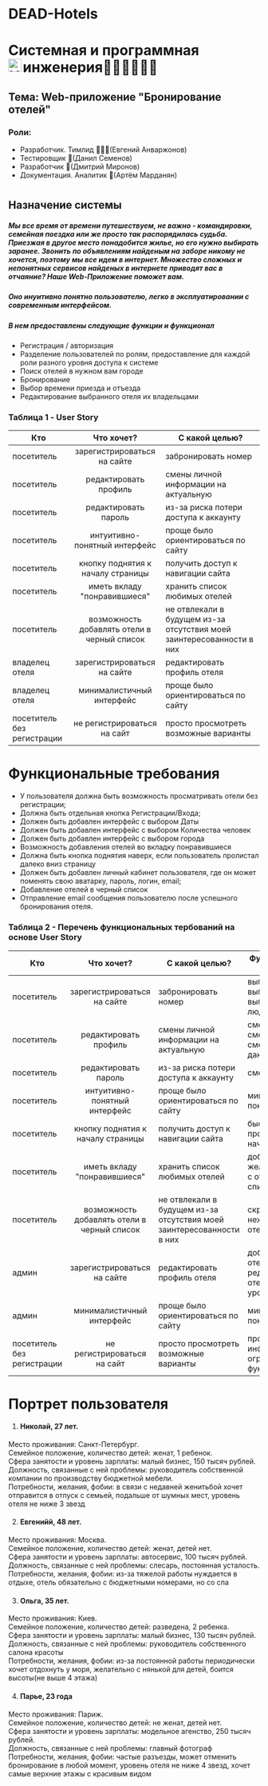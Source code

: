 # DEAD-Hotels
#   Системная и программная инженерия💚💚💚💚💚💚<img align="left" alt="HTML5" width="26" src="https://github.com/blackcater/blackcater/raw/main/images/Hi.gif" />
## Тема: Web-приложение "Бронирование отелей"
### Роли:
- Разработчик. Тимлид 👨🏽‍💻(Евгений Анваржонов)
- Тестировщик 👻(Данил Семенов)
- Разработчик 👾(Дмитрий Миронов)
- Документация. Аналитик 🤖(Артём Марданян)
#
## Назначение системы
##### Мы все время от времени путешествуем, не важно - командировки, семейная поездка или же просто так распорядилась судьба. Приезжая в другое место понадобится жилье, но его нужно выбирать заранее. Звонить по объявлениям найденым на заборе никому не хочется, поэтому мы все идем в интернет. Множество сложных и непонятных сервисов найденых в интернете приводят вас в отчаяние? Наше Web-Приложение поможет вам. 
##### Оно инуитивно понятно пользователю, легко в эксплуатировании с современным интерфейсом.
##### В нем предоставлены следующие функции и функционал
  - Регистрация / авторизация
  - Разделение пользователей по ролям, предоставление для каждой роли разного уровня доступа к системе
  - Поиск отелей в нужном вам городе
  - Бронирование
  - Выбор времени приезда и отъезда
  - Редактирование выбранного отеля их владельцами

### Таблица 1 - User Story
| Кто           | Что хочет?         | С какой целью?|
| ------------- |:------------------:| --------------|
| посетитель    | зарегистрироваться на сайте | забронировать номер |
| посетитель    | редактировать профиль | смены личной информации на актуальную |
| посетитель    | редактировать пароль | из-за риска потери доступа к аккаунту |
| посетитель    | интуитивно-понятный интерфейс | проще было ориентироваться по сайту |
| посетитель    | кнопку поднятия к началу страницы | получить доступ к навигации сайта |
| посетитель    | иметь вкладу "понравившиеся" | хранить список любимых отелей |
| посетитель    | возможность добавлять отели в черный список | не отвлекали в будущем из-за отсутствия моей заинтересованности в них |
| владелец отеля  | зарегистрироваться на сайте | редактировать профиль отеля |
| владелец отеля  | минималистичный интерфейс | проще было ориентироваться по сайту |
| посетитель без регистрации| не регистрироваться на сайт | просто просмотреть возможные варианты |

# Функциональные требования 
 - У пользователя должна быть возможность просматривать отели без регистрации;
 - Должна быть отдельная кнопка Регистрации/Входа;
 - Должен быть добавлен интерфейс с выбором Даты
 - Должен быть добавлен интерфейс с выбором Количества человек
 - Должен быть добавлен интерфейс с выбором города
 - Возможность добавления отелей во вкладку понравившиеся
 - Должна быть кнопка поднятия наверх, если пользователь пролистал далеко вниз страницу
 - Должен быть добавлен личный кабинет пользователя, где он может поменять свою аватарку, пароль, логин, email;
 - Добавление отелей в черный список
 - Отправление email сообщения пользователю после успешного бронирования отеля.

### Таблица 2 - Перечень функциональных тербований на основе User Story
| Кто           | Что хочет?         | С какой целью?|Функциональное требование|
| ------------- |:------------------:| --------------|-------------------------|
| посетитель    | зарегистрироваться на сайте | забронировать номер |выбор даты, выбор отеля, выбор количества людей|
| посетитель    | редактировать профиль | смены личной информации на актуальную |смена ФИО, смена фото, смена контактных данных|
| посетитель    | редактировать пароль | из-за риска потери доступа к аккаунту |смена пароля|
| посетитель    | интуитивно-понятный интерфейс | проще было ориентироваться по сайту |минималистичный понятный дизайн|
| посетитель    | кнопку поднятия к началу страницы | получить доступ к навигации сайта |быстрая прокрутка к началу страницы|
| посетитель    | иметь вкладу "понравившиеся" | хранить список любимых отелей |добаление желанных отелей с отдельный список|
| посетитель    | возможность добавлять отели в черный список | не отвлекали в будущем из-за отсутствия моей заинтересованности в них |скрытие нежелательных отелей|
| админ  | зарегистрироваться на сайте | редактировать профиль отеля |добавление отелей, редактирование отелей, смена уровня доступа|
| админ  | минималистичный интерфейс | проще было ориентироваться по сайту |минималистичный понятный дизайн|
| посетитель без регистрации| не регистрироваться на сайт | просто просмотреть возможные варианты |просмотр информации с ограниченным функционалом|

# Портрет пользователя
1) #### Николай, 27 лет.  
Место проживания: Санкт-Петербург.  
Семейное положение, количество детей: женат, 1 ребенок.  
Сфера занятости и уровень зарплаты: малый бизнес, 150 тысяч рублей.  
Должность, связанные с ней проблемы: руководитель собственной компании по производству бюджетной мебели.  
Потребности, желания, фобии: в связи с недавней женитьбой хочет отправится в отпуск с семьей, подальше от шумных мест, уровень отеля не ниже 3 звезд  

2) #### Евгенийй, 48 лет.  
Место проживания: Москва.  
Семейное положение, количество детей: женат, детей нет.  
Сфера занятости и уровень зарплаты: автосервис, 100 тысяч рублей.  
Должность, связанные с ней проблемы: слесарь, постоянная усталость.  
Потребности, желания, фобии: из-за тяжелой работы нуждается в отдыхе, отель обязательно с бюджетными номерами, но со спа  

3) #### Ольга, 35 лет.  
Место проживания: Киев.  
Семейное положение, количество детей: разведена, 2 ребенка.  
Сфера занятости и уровень зарплаты: малый бизнес, 130 тысяч рублей.  
Должность, связанные с ней проблемы: руководитель собственного салона красоты  
Потребности, желания, фобии: из-за постоянной работы периодически хочет отдохнуть у моря, желательно с нянькой для детей, боится высоты(не выше 4 этажа)  

4) #### Парье, 23 года  
Место проживания: Париж.  
Семейное положение, количество детей: не женат, детей нет.  
Сфера занятости и уровень зарплаты: модельное агенство, 250 тысяч рублей.  
Должность, связанные с ней проблемы: главный фотограф  
Потребности, желания, фобии: частые разъезды, может отменить бронирование в любой момент, уровень отеля не ниже 4 звезд, хочет самые верхние этажы с красивым видом  
